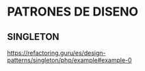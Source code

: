# PATRONES DE DISENO

## SINGLETON

https://refactoring.guru/es/design-patterns/singleton/php/example#example-0
